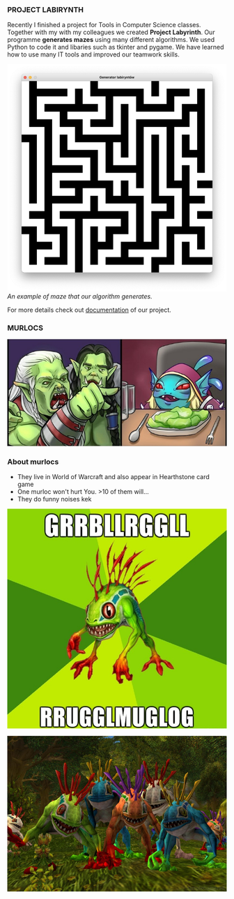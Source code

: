 ### PROJECT LABIRYNTH

Recently I finished a project for Tools in Computer Science classes. Together with my  with my colleagues we created **Project Labyrinth**.
Our programme **generates mazes** using many different algorithms. We used Python to code it and libaries such as tkinter and pygame. We have learned how to use many IT tools and improved our teamwork skills.

![maze_image](bfs-random.png)
*An example of maze that our algorithm generates.*

For more details check out [documentation](https://github.com/AGH-Narzedzia-Informatyczne/Project_Labyrinth/wiki/1.-LABIRYNTY) of our project.


### MURLOCS
![](murlok3.jpg)
### About murlocs
* They live in World of Warcraft and also appear in Hearthstone card game
* One murloc won't hurt You. >10 of them will...
* They do funny noises kek

![](murlok1.jpg)

![](ipelv2vucn801.jpg)

